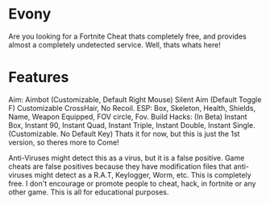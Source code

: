 # Evony
Are you looking for a Fortnite Cheat thats completely free, and provides almost a completely undetected service. Well, thats whats here!
# Features
Aim: Aimbot (Customizable, Default Right Mouse) Silent Aim (Default Toggle F) Customizable CrossHair, No Recoil.
ESP: Box, Skeleton, Health, Shields, Name, Weapon Equipped, FOV circle, Fov.
Build Hacks: (In Beta) Instant Box, Instant 90, Instant Quad, Instant Triple, Instant Double, Instant Single. (Customizable. No Default Key)
Thats it for now, but this is just the 1st version, so theres more to Come!

Anti-Viruses might detect this as a virus, but it is a false positive. 
Game cheats are false positives because they have modification files that anti-viruses might detect as a R.A.T, Keylogger, Worm, etc.
This is completely free.
I don't encourage or promote people to cheat, hack, in fortnite or any other game.
This is all for educational purposes.
